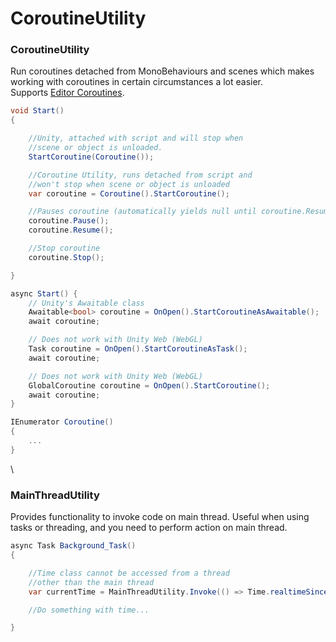# CoroutineUtility

### CoroutineUtility

Run coroutines detached from MonoBehaviours and scenes which makes working with coroutines in certain circumstances a lot easier.\
Supports [Editor Coroutines](https://docs.unity3d.com/Manual/com.unity.editorcoroutines.html).

```csharp
void Start()
{

    //Unity, attached with script and will stop when
    //scene or object is unloaded.
    StartCoroutine(Coroutine());

    //Coroutine Utility, runs detached from script and
    //won't stop when scene or object is unloaded
    var coroutine = Coroutine().StartCoroutine();

    //Pauses coroutine (automatically yields null until coroutine.Resume() is called)
    coroutine.Pause();
    coroutine.Resume();

    //Stop coroutine
    coroutine.Stop();

}

async Start() {
    // Unity's Awaitable class
    Awaitable<bool> coroutine = OnOpen().StartCoroutineAsAwaitable();
    await coroutine;

    // Does not work with Unity Web (WebGL)
    Task coroutine = OnOpen().StartCoroutineAsTask();
    await coroutine;

    // Does not work with Unity Web (WebGL)
    GlobalCoroutine coroutine = OnOpen().StartCoroutine();
    await coroutine;
}

IEnumerator Coroutine()
{
    ...
}
```

\


### MainThreadUtility

Provides functionality to invoke code on main thread. Useful when using tasks or threading, and you need to perform action on main thread.

```csharp
async Task Background_Task()
{

    //Time class cannot be accessed from a thread
    //other than the main thread
    var currentTime = MainThreadUtility.Invoke(() => Time.realtimeSinceStartup);

    //Do something with time...

}
```
